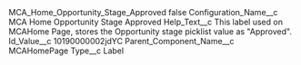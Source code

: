 <?xml version="1.0" encoding="UTF-8"?>
<CustomMetadata xmlns="http://soap.sforce.com/2006/04/metadata" xmlns:xsi="http://www.w3.org/2001/XMLSchema-instance" xmlns:xsd="http://www.w3.org/2001/XMLSchema">
    <label>MCA_Home_Opportunity_Stage_Approved</label>
    <protected>false</protected>
    <values>
        <field>Configuration_Name__c</field>
        <value xsi:type="xsd:string">MCA Home Opportunity Stage Approved</value>
    </values>
    <values>
        <field>Help_Text__c</field>
        <value xsi:type="xsd:string">This label used on MCAHome Page, stores the Opportunity stage picklist value as &quot;Approved&quot;.</value>
    </values>
    <values>
        <field>Id_Value__c</field>
        <value xsi:type="xsd:string">10190000002jdYC</value>
    </values>
    <values>
        <field>Parent_Component_Name__c</field>
        <value xsi:type="xsd:string">MCAHomePage</value>
    </values>
    <values>
        <field>Type__c</field>
        <value xsi:type="xsd:string">Label</value>
    </values>
</CustomMetadata>
